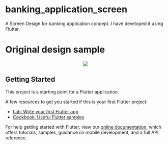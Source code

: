 # banking_application_screen

A Screen Design for banking application concept. I have developed it using Flutter. 

# Original design sample
<p align="center">
  <img src="https://github.com/ch-muhammad-adil/banking_application_screen_design/blob/master/preview.png">
  <br/>
</p>


## Getting Started

This project is a starting point for a Flutter application.

A few resources to get you started if this is your first Flutter project:

- [Lab: Write your first Flutter app](https://flutter.io/docs/get-started/codelab)
- [Cookbook: Useful Flutter samples](https://flutter.io/docs/cookbook)

For help getting started with Flutter, view our 
[online documentation](https://flutter.io/docs), which offers tutorials, 
samples, guidance on mobile development, and a full API reference.
